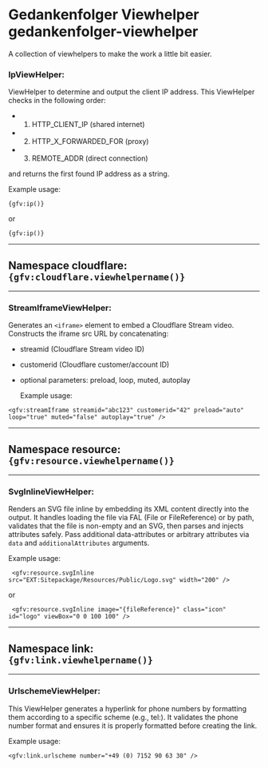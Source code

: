 # Gedankenfolger Viewhelper<br/>gedankenfolger-viewhelper

A collection of viewhelpers to make the work a little bit easier.

### IpViewHelper:
ViewHelper to determine and output the client IP address.
This ViewHelper checks in the following order:
*   1. HTTP_CLIENT_IP (shared internet)
*   2. HTTP_X_FORWARDED_FOR (proxy)
*   3. REMOTE_ADDR (direct connection)

and returns the first found IP address as a string.

Example usage:
```
{gfv:ip()}
```
or
```
{gfv:ip()}
```
---

## Namespace cloudflare:<br>```{gfv:cloudflare.viewhelpername()}```

---
### StreamIframeViewHelper:
Generates an ```<iframe>``` element to embed a Cloudflare Stream video.
Constructs the iframe src URL by concatenating:
- streamid (Cloudflare Stream video ID)
- customerid (Cloudflare customer/account ID)
- optional parameters: preload, loop, muted, autoplay


  Example usage:
```
<gfv:streamIframe streamid="abc123" customerid="42" preload="auto" loop="true" muted="false" autoplay="true" />
```
---

## Namespace resource:<br>```{gfv:resource.viewhelpername()}```

---
### SvgInlineViewHelper:
Renders an SVG file inline by embedding its XML content directly into the output.
It handles loading the file via FAL (File or FileReference) or by path, validates
that the file is non-empty and an SVG, then parses and injects attributes safely.
Pass additional data-attributes or arbitrary attributes via `data` and `additionalAttributes` arguments.


Example usage:
```
 <gfv:resource.svgInline src="EXT:Sitepackage/Resources/Public/Logo.svg" width="200" />
```
or
```
 <gfv:resource.svgInline image="{fileReference}" class="icon" id="logo" viewBox="0 0 100 100" />
```

---

## Namespace link:<br>```{gfv:link.viewhelpername()}```

---
### UrlschemeViewHelper:
This ViewHelper generates a hyperlink for phone numbers by formatting them according to a specific scheme (e.g., tel:). It validates the phone number format and ensures it is properly formatted before creating the link.


Example usage:
```
<gfv:link.urlscheme number="+49 (0) 7152 90 63 30" />
```
